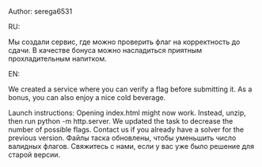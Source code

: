Author:
serega6531

RU:

Мы создали сервис, где можно проверить флаг на корректность до сдачи. В качестве бонуса можно насладиться приятным прохладительным напитком.

EN:

We created a service where you can verify a flag before submitting it. As a bonus, you can also enjoy a nice cold beverage.

Launch instructions: Opening index.html might now work. Instead, unzip, then run python -m http.server.
We updated the task to decrease the number of possible flags. Contact us if you already have a solver for the previous version. Файлы таска обновлены, чтобы уменьшить число валидных флагов. Свяжитесь с нами, если у вас уже было решение для старой версии.
